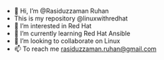 - 👋 Hi, I’m @Rasiduzzaman Ruhan
- This is my repository @linuxwithredhat
- 👀 I’m interested in Red Hat
- 🌱 I’m currently learning Red Hat Ansible
- 💞️ I’m looking to collaborate on Linux
- 📫 To reach me rasiduzzaman.ruhan@gmail.com 

<!---
linuxwithredhat/linuxwithredhat is a ✨ special ✨ repository because its `README.md` (this file) appears on your GitHub profile.
You can click the Preview link to take a look at your changes.
--->

